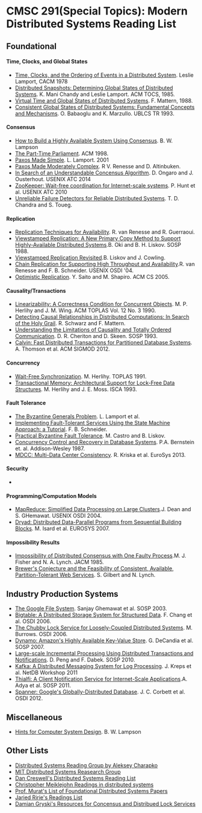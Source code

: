 # CMSC 291(Special Topics): Modern Distributed Systems Reading List

## Foundational 
#### Time, Clocks, and Global States
* [Time, Clocks, and the Ordering of Events in a Distributed System](https://lamport.azurewebsites.net/pubs/time-clocks.pdf). Leslie Lamport, CACM 1978
* [Distributed Snapshots: Determining Global States of Distributed Systems](https://lamport.azurewebsites.net/pubs/chandy.pdf). K. Mani Chandy and Leslie Lamport. ACM TOCS, 1985. 
* [Virtual Time and Global States of Distributed Systems](https://pages.cs.wisc.edu/~remzi/Classes/739/Fall2016/Papers/mattern89.pdf). F. Mattern, 1988.
* [Consistent Global States of Distributed Systems: Fundamental Concepts and Mechanisms](https://www.cs.utexas.edu/users/lorenzo/corsi/cs380d/papers/chapt4.pdf). O. Babaoglu and K. Marzullo. UBLCS TR 1993.

 
#### Consensus
* [How to Build a Highly Available System Using Consensus](https://citeseerx.ist.psu.edu/viewdoc/download?doi=10.1.1.61.8330&rep=rep1&type=pdf). B. W. Lampson
* [The Part-Time Parliament](https://lamport.azurewebsites.net/pubs/lamport-paxos.pdf). ACM 1998.
* [Paxos Made Simple](https://lamport.azurewebsites.net/pubs/paxos-simple.pdf). L. Lamport. 2001
* [Paxos Made Moderately Complex](https://www.cs.cornell.edu/courses/cs7412/2011sp/paxos.pdf). R V. Renesse and D. Altinbuken.
* [In Search of an Understandable Concensus Algorithm](https://web.stanford.edu/~ouster/cgi-bin/papers/raft-atc14). D. Ongaro and J. Ousterhout. USENIX ATC 2014
* [ZooKeeper: Wait-free coordination for Internet-scale systems](https://static.usenix.org/event/usenix10/tech/full_papers/Hunt.pdf). P. Hunt et al. USENIX ATC 2010
* [Unreliable Failure Detectors for Reliable Distributed Systems](https://www.cs.utexas.edu/~lorenzo/corsi/cs380d/papers/p225-chandra.pdf). T. D. Chandra and S. Toueg.

#### Replication
* [Replication Techniques for Availability](https://www.researchgate.net/publication/221029788_Replication_Techniques_for_Availability). R. van Renesse and R. Guerraoui. 
* [Viewstamped Replication: A New Primary Copy Method to Support Highly-Available Distributed Systems](https://pmg.csail.mit.edu/papers/vr.pdf).B. Oki and B. H. Liskov. SOSP 1988.
* [Viewstamped Replication Revisited](https://pmg.csail.mit.edu/papers/vr-revisited.pdf).B. Liskov and J. Cowling.
* [Chain Replication for Supporting High Throughput and Availability](https://www.usenix.org/legacy/event/osdi04/tech/full_papers/renesse/renesse.pdf).R. van Renesse and F. B. Schneider. USENIX OSDI '04. 
* [Optimistic Replication](https://pages.lip6.fr/Marc.Shapiro/papers/Optimistic_Replication_Computing_Surveys_2005-03_cameraready.pdf). Y. Saito and M. Shapiro. ACM CS 2005.

#### Causality/Transactions
* [Linearizability: A Correctness Condition for Concurrent Objects](https://cs.brown.edu/~mph/HerlihyW90/p463-herlihy.pdf). M. P. Herlihy and J. M. Wing. ACM TOPLAS Vol. 12 No. 3 1990.
* [Detecting Causal Relationships in Distributed Computations: In Search of the Holy Grail](https://www.vs.inf.ethz.ch/publ/papers/holygrail.pdf). R. Schwarz and F. Mattern. 
* [Understanding the Limitations of Causality and Totally Ordered Communication](https://www.cs.rice.edu/~alc/comp520/papers/Cheriton_Skeen.pdf). D. R. Cheriton and D. Skeen. SOSP 1993.
* [Calvin: Fast Distributed Transactions for Partitioned Database Systems](https://www.cs.umd.edu/~abadi/papers/calvin-sigmod12.pdf). A. Thomson et al. ACM SIGMOD 2012.


#### Concurrency
* [Wait-Free Synchronization](https://dl.acm.org/doi/10.1145/114005.102808). M. Herlihy. TOPLAS 1991.
* [Transactional Memory: Architectural Support for Lock-Free Data Structures](https://dl.acm.org/doi/10.1145/165123.165164). M. Herlihy and J. E. Moss. ISCA 1993.

#### Fault Tolerance
* [The Byzantine Generals Problem](https://www.cs.cornell.edu/courses/cs614/2004sp/papers/LSP82.pdf). L. Lamport et al. 
* [Implementing Fault-Tolerant Services Using the State Machine Approach: a Tutorial](https://www.cs.cornell.edu/fbs/publications/SMSurvey.pdf). F. B. Schneider.
* [Practical Byzantine Fault Tolerance](https://pmg.csail.mit.edu/papers/osdi99.pdf). M. Castro and B. Liskov. 
* [Concurrency Control and Recovery in Database Systems](https://courses.cs.washington.edu/courses/cse551/09au/papers/CSE550BHG-Ch7.pdf). P.A. Bernstein et. al. Addison-Wesley 1987.
* [MDCC: Multi-Data Center Consistency](https://amplab.cs.berkeley.edu/wp-content/uploads/2013/03/mdcc-eurosys13.pdf). R. Kriska et al. EuroSys 2013.

#### Security
*

#### Programming/Computation Models
* [MapReduce: Simplified Data Processing on Large Clusters](https://static.googleusercontent.com/media/research.google.com/en//archive/mapreduce-osdi04.pdf).J. Dean and S. GHemawat. USENIX OSDI 2004.
* [Dryad: Distributed Data-Parallel Programs from Sequential Building Blocks](https://www.microsoft.com/en-us/research/wp-content/uploads/2007/03/eurosys07.pdf). M. Isard et al. EUROSYS 2007.


#### Impossibility Results
* [Impossibility of Distributed Consensus with One Faulty Process](https://groups.csail.mit.edu/tds/papers/Lynch/jacm85.pdf).M. J. Fisher and N. A. Lynch. JACM 1985.
* [Brewer's Conjecture and the Feasibility of Consistent, Available, Partition-Tolerant Web Services](https://users.ece.cmu.edu/~adrian/731-sp04/readings/GL-cap.pdf). S. Gilbert and N. Lynch.

## Industry Production Systems
* [The Google File System](https://static.googleusercontent.com/media/research.google.com/en//archive/gfs-sosp2003.pdf). Sanjay Ghemawat et al. SOSP 2003.
* [Bigtable: A Distributed Storage System for Structured Data](https://static.googleusercontent.com/media/research.google.com/en//archive/bigtable-osdi06.pdf). F. Chang et al. OSDI 2006.
* [The Chubby Lock Service for Loosely-Coupled Distributed Systems](https://static.googleusercontent.com/media/research.google.com/en//archive/chubby-osdi06.pdf). M. Burrows. OSDI 2006.
* [Dynamo: Amazon's Highly Available Key-Value Store](https://www.allthingsdistributed.com/files/amazon-dynamo-sosp2007.pdf). G. DeCandia et al. SOSP 2007.
* [Large-scale Incremental Processing Using Distributed Transactions and Notifications](https://storage.googleapis.com/pub-tools-public-publication-data/pdf/36726.pdf). D. Peng and F. Dabek. SOSP 2010.
* [Kafka: A Distributed Messaging System for Log Processing](https://www.microsoft.com/en-us/research/wp-content/uploads/2017/09/Kafka.pdf). J. Kreps et al. NetDB Workshop 2011
* [Thialfi: A Client Notification Service for Internet-Scale Applications](http://www.cs.columbia.edu/~lierranli/coms6998-11Fall2012/papers/thia_sosp2011.pdf).A. Adya et al. SOSP 2011.
* [Spanner: Google's Globally-Distributed Database](https://www.usenix.org/system/files/conference/osdi12/osdi12-final-16.pdf). J. C. Corbett et al. OSDI 2012.


## Miscellaneous
* [Hints for Computer System Design](https://www.microsoft.com/en-us/research/wp-content/uploads/2016/02/acrobat-17.pdf). B. W. Lampson

## Other Lists
* [Distributed Systems Reading Group by Aleksey Charapko](http://charap.co/category/reading-group/)
* [MIT Distributed Systems Reasearch Group](http://dsrg.pdos.csail.mit.edu/papers/)
* [Dan Creswell's Distributed Systems Reading List](https://dancres.github.io/Pages/)
* [Christopher Meiklejohn Readings in distributed systems](http://christophermeiklejohn.com/distributed/systems/2013/07/12/readings-in-distributed-systems.html)
* [Prof. Murat's List of Foundational Distributed Systems Papers](https://muratbuffalo.blogspot.com/2021/02/foundational-distributed-systems-papers.html) 
* [Jaried Ririe's Readings List](https://backendology.com/2018/09/10/distributed-systems-course-reading-list/)
* [Damian Gryski's Resources for Concensus and Distribued Lock Services](https://github.com/dgryski/awesome-consensus)
